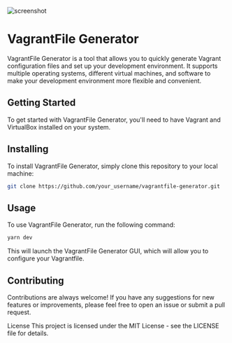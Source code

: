 ![screenshot](https://i.imgur.com/GJAhh9I.png)

# VagrantFile Generator
VagrantFile Generator is a tool that allows you to quickly generate Vagrant configuration files and set up your development environment. It supports multiple operating systems, different virtual machines, and software to make your development environment more flexible and convenient.

## Getting Started
To get started with VagrantFile Generator, you'll need to have Vagrant and VirtualBox installed on your system.

## Installing
To install VagrantFile Generator, simply clone this repository to your local machine:

```bash
git clone https://github.com/your_username/vagrantfile-generator.git
```

## Usage
To use VagrantFile Generator, run the following command:

```bash
yarn dev
```
This will launch the VagrantFile Generator GUI, which will allow you to configure your Vagrantfile.


## Contributing
Contributions are always welcome! If you have any suggestions for new features or improvements, please feel free to open an issue or submit a pull request.

License
This project is licensed under the MIT License - see the LICENSE file for details.